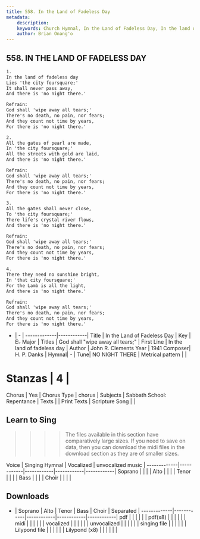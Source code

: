 ```yaml
---
title: 558. In the Land of Fadeless Day
metadata:
    description: 
    keywords: Church Hymnal, In the Land of Fadeless Day, In the land of fadeless day, God shall "wipe away all tears;"
    author: Brian Onang'o
---
```



## 558. IN THE LAND OF FADELESS DAY

```txt
1.
In the land of fadeless day 
Lies 'the city foursquare;' 
It shall never pass away, 
And there is 'no night there.' 

Refrain:
God shall 'wipe away all tears;' 
There's no death, no pain, nor fears; 
And they count not time by years, 
For there is 'no night there.' 

2.
All the gates of pearl are made, 
In 'the city foursquare;' 
All the streets with gold are laid, 
And there is 'no night there.' 

Refrain:
God shall 'wipe away all tears;' 
There's no death, no pain, nor fears; 
And they count not time by years, 
For there is 'no night there.' 

3.
All the gates shall never close, 
To 'the city foursquare;' 
There life's crystal river flows, 
And there is 'no night there.' 

Refrain:
God shall 'wipe away all tears;' 
There's no death, no pain, nor fears; 
And they count not time by years, 
For there is 'no night there.' 

4.
There they need no sunshine bright, 
In 'that city foursquare;' 
For the Lamb is all the light, 
And there is 'no night there.'

Refrain:
God shall 'wipe away all tears;' 
There's no death, no pain, nor fears; 
And they count not time by years, 
For there is 'no night there.' 

```

- |   -  |
-------------|------------|
Title | In the Land of Fadeless Day |
Key | E♭ Major |
Titles | God shall "wipe away all tears;" |
First Line | In the land of fadeless day |
Author | John R. Clements
Year | 1941
Composer| H. P. Danks |
Hymnal|  - |
Tune| NO NIGHT THERE |
Metrical pattern | |
# Stanzas | 4 |
Chorus | Yes |
Chorus Type | chorus |
Subjects | Sabbath School: Repentance |
Texts |  |
Print Texts | 
Scripture Song |  |
  
## Learn to Sing

>>>> The files available in this section have comparatively large sizes. If you need to save on data, then you can download the midi files in the download section as they are of smaller sizes.

Voice |  Singing Hymnal | Vocalized | unvocalized music |
-------------|------------|------------|------------|------------|
Soprano | | | |
Alto | | | |
Tenor | | | |
Bass | | | |
Choir | | | |

## Downloads

- |  Soprano | Alto | Tenor | Bass | Choir | Separated |
-------------|------------|------------|------------|------------|
pdf | | | | | |
pdf(x8) | | | | | |
midi | | | | | |
vocalized | | | | | |
unvocalized | | | | | |
singing file | | | | | |
Lilypond file | | | | | |
Lilypond (x8) | | | | | |
  